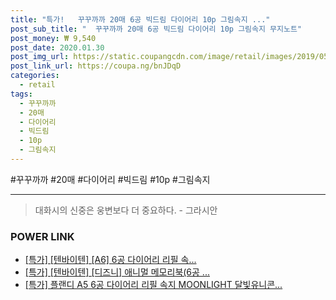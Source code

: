 ```yaml
--- 
title: "특가!   꾸꾸까까 20매 6공 빅드림 다이어리 10p 그림속지 ..." 
post_sub_title: "  꾸꾸까까 20매 6공 빅드림 다이어리 10p 그림속지 무지노트" 
post_money: ₩ 9,540 
post_date: 2020.01.30 
post_img_url: https://static.coupangcdn.com/image/retail/images/2019/05/02/16/9/8047e520-82cb-4861-8d3e-60a53da8d3d5.jpg 
post_link_url: https://coupa.ng/bnJDqD 
categories: 
  - retail 
tags: 
  - 꾸꾸까까 
  - 20매 
  - 다이어리 
  - 빅드림 
  - 10p 
  - 그림속지 
--- 
```

  #꾸꾸까까 #20매 #다이어리 #빅드림 #10p #그림속지 
<hr> 

> 대화시의 신중은 웅변보다 더 중요하다. - 그라시안 


### POWER LINK

* <a href="https://blog.naver.com/sakai111/221786312691" target="_blank">[특가] [텐바이텐] [A6] 6공 다이어리 리필 속...</a>
* <a href="https://blog.naver.com/an0733/221787193147" target="_blank">[특가] [텐바이텐] [디즈니] 애니멀 메모리북(6공 ...</a>
* <a href="https://blog.naver.com/santokki14/221790838099" target="_blank">[특가] 플랜디 A5 6공 다이어리 리필 속지 MOONLIGHT 달빛유니콘...</a>
